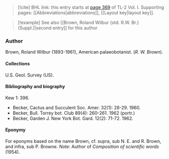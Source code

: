 > [!cite] BHL link: this entry starts at [page 369](https://www.biodiversitylibrary.org/item/103414#page/417/mode/1up) of TL-2 Vol. I.
> Supporting pages: [[Abbreviations|abbreviations]], [[Layout key|layout key]].

> [!example] See also [[Brown, Roland Wilbur {std. R.W. Br.} (Suppl.)|second entry]] for this author

### Author

Brown, Roland Wilbur (1893-1961), American palaeobotanist. (*R. W. Brown*).

#### Collections

U.S. Geol. Survey (US).

#### Bibliography and biography

Kew 1: 396.
- Becker, Cactus and Succulent Soc. Amer. 32(1): 28-29. 1960.
- Becker, Bull. Torrey bot. Club 89(4): 260-261. 1962 (portr.)
- Becker, Garden J. New York Bot. Gard. 12(2): 71-72. 1962.

#### Eponymy

For eponyms based on the name Brown, cf. supra, sub N. E. and R. Brown, and infra, sub P. Browne.
*Note*: Author of *Composition of scientific words* (1954).

